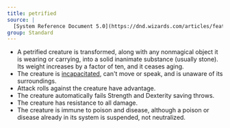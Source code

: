 ```yaml
---
title: petrified
source: |
  [System Reference Document 5.0](https://dnd.wizards.com/articles/features/systems-reference-document-srd)
group: Standard
---
```


* A petrified creature is transformed, along with any nonmagical object it is wearing or carrying, into a solid inanimate substance (usually stone). Its weight increases by a factor of ten, and it ceases aging.
* The creature is [incapacitated](/conditions/incapacitated/), can't move or speak, and is unaware of its surroundings.
* Attack rolls against the creature have advantage.
* The creature automatically fails Strength and Dexterity saving throws.
* The creature has resistance to all damage.
* The creature is immune to poison and disease, although a poison or disease already in its system is suspended, not neutralized.
